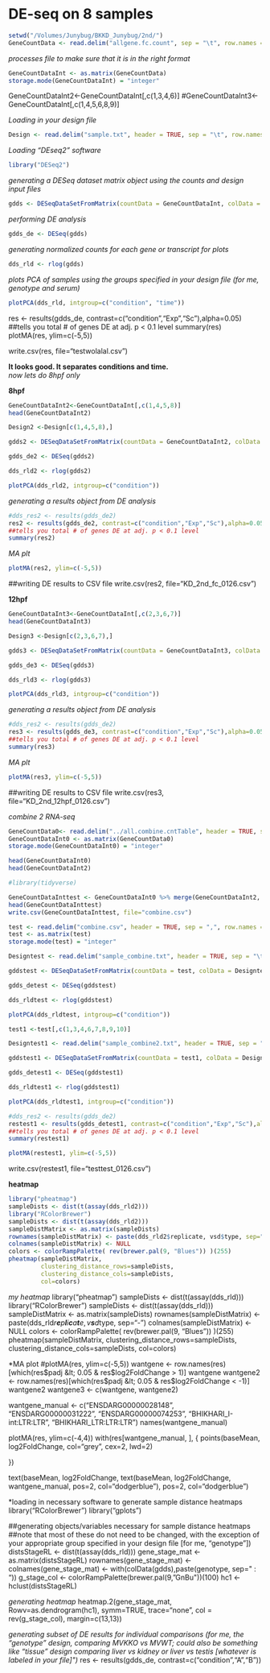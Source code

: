 DE-seq on 8 samples
================

``` r
setwd("/Volumes/Junybug/BKKD_Junybug/2nd/")
GeneCountData <- read.delim("allgene.fc.count", sep = "\t", row.names = 1)
```

*processes file to make sure that it is in the right format*

``` r
GeneCountDataInt <- as.matrix(GeneCountData)
storage.mode(GeneCountDataInt) = "integer"
```

GeneCountDataInt2&lt;-GeneCountDataInt\[,c(1,3,4,6)\]
\#GeneCountDataInt3&lt;-GeneCountDataInt\[,c(1,4,5,6,8,9)\]

*Loading in your design file*

``` r
Design <- read.delim("sample.txt", header = TRUE, sep = "\t", row.names = 1)
```

*Loading “DEseq2” software*

``` r
library("DESeq2")
```

*generating a DESeq dataset matrix object using the counts and design
input files*

``` r
gdds <- DESeqDataSetFromMatrix(countData = GeneCountDataInt, colData = Design, design = ~ condition + time)
```

*performing DE analysis*

``` r
gdds_de <- DESeq(gdds)
```

*generating normalized counts for each gene or transcript for plots*

``` r
dds_rld <- rlog(gdds)
```

*plots PCA of samples using the groups specified in your design file
(for me, genotype and serum)*

``` r
plotPCA(dds_rld, intgroup=c("condition", "time"))
```

res &lt;- results(gdds\_de,
contrast=c(“condition”,“Exp”,“Sc”),alpha=0.05) \#\#tells you total \# of
genes DE at adj. p &lt; 0.1 level summary(res) plotMA(res, ylim=c(-5,5))

write.csv(res, file=“testwolalal.csv”)

**It looks good. It separates conditions and time.** <br> *now lets do
8hpf only*

**8hpf**

``` r
GeneCountDataInt2<-GeneCountDataInt[,c(1,4,5,8)]
head(GeneCountDataInt2)
```

``` r
Design2 <-Design[c(1,4,5,8),]
```

``` r
gdds2 <- DESeqDataSetFromMatrix(countData = GeneCountDataInt2, colData = Design2, design = ~ condition)

gdds_de2 <- DESeq(gdds2)

dds_rld2 <- rlog(gdds2)

plotPCA(dds_rld2, intgroup=c("condition"))
```

*generating a results object from DE analysis*

``` r
#dds_res2 <- results(gdds_de2)
res2 <- results(gdds_de2, contrast=c("condition","Exp","Sc"),alpha=0.05)
##tells you total # of genes DE at adj. p < 0.1 level
summary(res2)
```

*MA plt*

``` r
plotMA(res2, ylim=c(-5,5))
```

\#\#writing DE results to CSV file write.csv(res2,
file=“KD\_2nd\_fc\_0126.csv”)

**12hpf**

``` r
GeneCountDataInt3<-GeneCountDataInt[,c(2,3,6,7)]
head(GeneCountDataInt3)
```

``` r
Design3 <-Design[c(2,3,6,7),]
```

``` r
gdds3 <- DESeqDataSetFromMatrix(countData = GeneCountDataInt3, colData = Design3, design = ~ condition)

gdds_de3 <- DESeq(gdds3)

dds_rld3 <- rlog(gdds3)

plotPCA(dds_rld3, intgroup=c("condition"))
```

*generating a results object from DE analysis*

``` r
#dds_res2 <- results(gdds_de2)
res3 <- results(gdds_de3, contrast=c("condition","Exp","Sc"),alpha=0.05)
##tells you total # of genes DE at adj. p < 0.1 level
summary(res3)
```

*MA plt*

``` r
plotMA(res3, ylim=c(-5,5))
```

\#\#writing DE results to CSV file write.csv(res3,
file=“KD\_2nd\_12hpf\_0126.csv”)

*combine 2 RNA-seq*

``` r
GeneCountData0<- read.delim("../all.combine.cntTable", header = TRUE, sep = "\t", row.names = 1)
GeneCountDataInt0 <- as.matrix(GeneCountData0)
storage.mode(GeneCountDataInt0) = "integer"

head(GeneCountDataInt0)
head(GeneCountDataInt2)
```

``` r
#library(tidyverse)

GeneCountDataInttest <- GeneCountDataInt0 %>% merge(GeneCountDataInt2, by=0, all=TRUE)
head(GeneCountDataInttest)
write.csv(GeneCountDataInttest, file="combine.csv")

test <- read.delim("combine.csv", header = TRUE, sep = ",", row.names = 1)
test <- as.matrix(test)
storage.mode(test) = "integer"
```

``` r
Designtest <- read.delim("sample_combine.txt", header = TRUE, sep = "\t", row.names = 1)
```

``` r
gddstest <- DESeqDataSetFromMatrix(countData = test, colData = Designtest, design = ~ condition)

gdds_detest <- DESeq(gddstest)

dds_rldtest <- rlog(gddstest)

plotPCA(dds_rldtest, intgroup=c("condition"))
```

``` r
test1 <-test[,c(1,3,4,6,7,8,9,10)]
```

``` r
Designtest1 <- read.delim("sample_combine2.txt", header = TRUE, sep = "\t", row.names = 1)
```

``` r
gddstest1 <- DESeqDataSetFromMatrix(countData = test1, colData = Designtest1, design = ~ condition)

gdds_detest1 <- DESeq(gddstest1)

dds_rldtest1 <- rlog(gddstest1)

plotPCA(dds_rldtest1, intgroup=c("condition"))
```

``` r
#dds_res2 <- results(gdds_de2)
restest1 <- results(gdds_detest1, contrast=c("condition","Exp","Sc"),alpha=0.05)
##tells you total # of genes DE at adj. p < 0.1 level
summary(restest1)
```

``` r
plotMA(restest1, ylim=c(-5,5))
```

write.csv(restest1, file=“testtest\_0126.csv”)

**heatmap**

``` r
library("pheatmap")
sampleDists <- dist(t(assay(dds_rld2)))
library("RColorBrewer")
sampleDists <- dist(t(assay(dds_rld2)))
sampleDistMatrix <- as.matrix(sampleDists)
rownames(sampleDistMatrix) <- paste(dds_rld2$replicate, vsd$type, sep="-")
colnames(sampleDistMatrix) <- NULL
colors <- colorRampPalette( rev(brewer.pal(9, "Blues")) )(255)
pheatmap(sampleDistMatrix,
         clustering_distance_rows=sampleDists,
         clustering_distance_cols=sampleDists,
         col=colors)
```

*my heatmap* library(“pheatmap”) sampleDists &lt;-
dist(t(assay(dds\_rld))) library(“RColorBrewer”) sampleDists &lt;-
dist(t(assay(dds\_rld))) sampleDistMatrix &lt;- as.matrix(sampleDists)
rownames(sampleDistMatrix) &lt;-
paste(dds\_rld*r**e**p**l**i**c**a**t**e*, *v**s**d*type, sep=“-”)
colnames(sampleDistMatrix) &lt;- NULL colors &lt;- colorRampPalette(
rev(brewer.pal(9, “Blues”)) )(255) pheatmap(sampleDistMatrix,
clustering\_distance\_rows=sampleDists,
clustering\_distance\_cols=sampleDists, col=colors)

\*MA plot \#plotMA(res, ylim=c(-5,5)) wantgene &lt;-
row.names(res)\[which(res$padj &lt; 0.05 & res$log2FoldChange &gt; 1)\]
wantgene wantgene2 &lt;-
row.names(res)\[which(res$padj &lt; 0.05 & res$log2FoldChange &lt; -1)\]
wantgene2 wantgene3 &lt;- c(wantgene, wantgene2)

wantgene\_manual &lt;- c(“ENSDARG00000028148”, “ENSDARG00000031222”,
“ENSDARG00000074253”, “BHIKHARI\_I-int:LTR:LTR”,
“BHIKHARI\_LTR:LTR:LTR”) names(wantgene\_manual)

plotMA(res, ylim=c(-4,4)) with(res\[wantgene\_manual, \], {
points(baseMean, log2FoldChange, col=“grey”, cex=2, lwd=2)

})

text(baseMean, log2FoldChange, text(baseMean, log2FoldChange,
wantgene\_manual, pos=2, col=“dodgerblue”), pos=2, col=“dodgerblue”)

\*loading in necessary software to generate sample distance heatmaps
library(“RColorBrewer”) library(“gplots”)

\#\#generating objects/variables necessary for sample distance heatmaps
\#\#note that most of these do not need to be changed, with the
exception of your appropriate group specified in your design file \[for
me, “genotype”\]) distsStageRL &lt;- dist(t(assay(dds\_rld)))
gene\_stage\_mat &lt;- as.matrix(distsStageRL)
rownames(gene\_stage\_mat) &lt;- colnames(gene\_stage\_mat) &lt;-
with(colData(gdds),paste(genotype, sep=" : “)) g\_stage\_col &lt;-
colorRampPalette(brewer.pal(9,”GnBu"))(100) hc1 &lt;-
hclust(distsStageRL)

*generating heatmap* heatmap.2(gene\_stage\_mat,
Rowv=as.dendrogram(hc1), symm=TRUE, trace=“none”, col =
rev(g\_stage\_col), margin=c(13,13))

*generating subset of DE results for individual comparisons (for me, the
“genotype” design, comparing MVKKO vs MVWT; could also be something like
“tissue” design comparing liver vs kidney or liver vs testis \[whatever
is labeled in your file\]")* res &lt;- results(gdds\_de,
contrast=c(“condition”,“A”,“B”))
